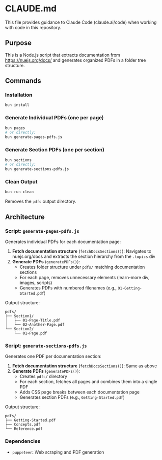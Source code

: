 # CLAUDE.md

This file provides guidance to Claude Code (claude.ai/code) when working with code in this repository.

## Purpose
This is a Node.js script that extracts documentation from https://nuejs.org/docs/ and generates organized PDFs in a folder tree structure.

## Commands

### Installation
```bash
bun install
```

### Generate Individual PDFs (one per page)
```bash
bun pages
# or directly:
bun generate-pages-pdfs.js
```

### Generate Section PDFs (one per section)
```bash
bun sections
# or directly:
bun generate-sections-pdfs.js
```

### Clean Output
```bash
bun run clean
```
Removes the `pdfs` output directory.

## Architecture

### Script: `generate-pages-pdfs.js`
Generates individual PDFs for each documentation page:
1. **Fetch documentation structure** (`fetchDocsSections()`): Navigates to nuejs.org/docs and extracts the section hierarchy from the `.topics` div
2. **Generate PDFs** (`generatePDFs()`): 
   - Creates folder structure under `pdfs/` matching documentation sections
   - For each page, removes unnecessary elements (learn-more div, images, scripts)
   - Generates PDFs with numbered filenames (e.g., `01-Getting-Started.pdf`)

Output structure:
```
pdfs/
├── Section1/
│   ├── 01-Page-Title.pdf
│   └── 02-Another-Page.pdf
└── Section2/
    └── 01-Page.pdf
```

### Script: `generate-sections-pdfs.js`
Generates one PDF per documentation section:
1. **Fetch documentation structure** (`fetchDocsSections()`): Same as above
2. **Generate PDFs** (`generatePDFs()`):
   - Creates `pdfs/` directory
   - For each section, fetches all pages and combines them into a single PDF
   - Adds CSS page breaks between each documentation page
   - Generates section PDFs (e.g., `Getting-Started.pdf`)

Output structure:
```
pdfs/
├── Getting-Started.pdf
├── Concepts.pdf
└── Reference.pdf
```

### Dependencies
- `puppeteer`: Web scraping and PDF generation